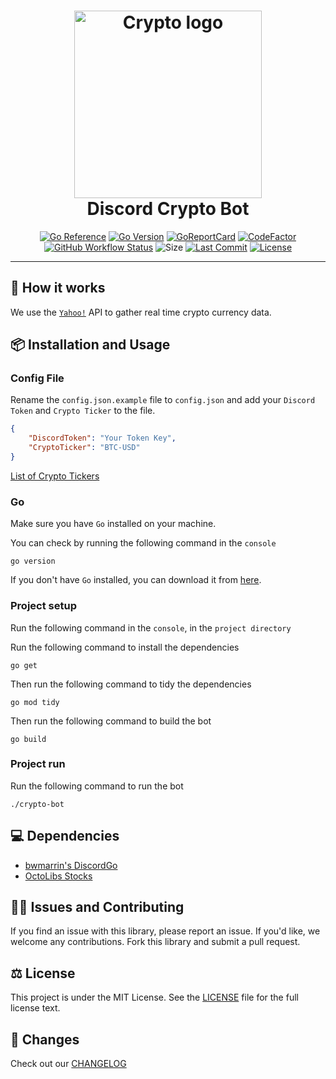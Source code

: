 <div align="center">
	<h1><img alt="Crypto logo" src="https://github.com/octodiscord/crypto-bot/blob/main/cryptocurrency.png" height="300" /><br />
		Discord Crypto Bot
	</h1>

[![Go Reference](https://pkg.go.dev/badge/octodiscord/crypto-bot.svg)](https://pkg.go.dev/github.com/octodiscord/crypto-bot) [![Go Version](https://img.shields.io/github/go-mod/go-version/octodiscord/crypto-bot)](https://go.dev/) [![GoReportCard](https://goreportcard.com/badge/github.com/octodiscord/crypto-bot)](https://goreportcard.com/report/github.com/octodiscord/crypto-bot) [![CodeFactor](https://www.codefactor.io/repository/github/octodiscord/crypto-bot/badge)](https://www.codefactor.io/repository/github/octodiscord/crypto-bot) [![GitHub Workflow Status](https://img.shields.io/github/actions/workflow/status/octodiscord/crypto-bot/.github/workflows/go.yml)](https://github.com/octodiscord/crypto-bot/blob/main/.github/workflows/go.yml) ![Size](https://img.shields.io/github/languages/code-size/octodiscord/crypto-bot) [![Last Commit](https://img.shields.io/github/last-commit/octodiscord/crypto-bot)](https://github.com/octodiscord/crypto-bot/commits/main) [![License](https://img.shields.io/github/license/octodiscord/crypto-bot)](https://github.com/octodiscord/crypto-bot/blob/main/LICENSE)

</div>
<hr/>

## 🌟 How it works

We use the [`Yahoo!`](https://external.ink?to=https://finance.yahoo.com/crypto/) API to gather real time crypto currency data.

## 📦 Installation and Usage

### Config File

Rename the `config.json.example` file to `config.json` and add your `Discord Token` and `Crypto Ticker` to the file.

```json
{
	"DiscordToken": "Your Token Key",
	"CryptoTicker": "BTC-USD"
}
```

[List of Crypto Tickers](https://finance.yahoo.com/crypto/)

### Go

Make sure you have `Go` installed on your machine.

You can check by running the following command in the `console`

```plain
go version
```

If you don't have `Go` installed, you can download it from [here](https://go.dev/dl/).

### Project setup

Run the following command in the `console`, in the `project directory`

Run the following command to install the dependencies

```plain
go get
```

Then run the following command to tidy the dependencies

```plain
go mod tidy
```

Then run the following command to build the bot

```plain
go build
```

### Project run

Run the following command to run the bot

```plain
./crypto-bot
```

## 💻 Dependencies

- [bwmarrin's DiscordGo](https://github.com/bwmarrin/discordgo)
- [OctoLibs Stocks](https://github.com/octolibs/stocks)


## 🙇‍♂️ Issues and Contributing

If you find an issue with this library, please report an issue. If you'd
like, we welcome any contributions. Fork this library and submit a pull
request.

## ⚖️ License

This project is under the MIT License. See the [LICENSE](https://github.com/octodiscord/crypto-bot/blob/main/LICENSE) file for the full license text.

## 📜 Changes

Check out our [CHANGELOG](https://github.com/octodiscord/crypto-bot/blob/main/CHANGELOG.md)
